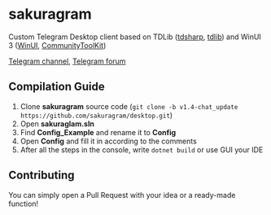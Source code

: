 # sakuragram

Custom Telegram Desktop client based on TDLib ([tdsharp](https://github.com/egramtel/tdsharp), [tdlib](https://github.com/tdlib/td)) and WinUI 3 ([WinUI](https://github.com/microsoft/microsoft-ui-xaml), [CommunityToolKit](https://github.com/CommunityToolkit/Windows))

[Telegram channel](https://t.me/sakuragram), [Telegram forum](https://t.me/sakuragramchat)

## Compilation Guide
1. Clone **sakuragram** source code (`git clone -b v1.4-chat_update https://github.com/sakuragram/desktop.git`)
2. Open **sakuraglam.sln**
3. Find **Config_Example** and rename it to **Config**
4. Open **Config** and fill it in according to the comments
5. After all the steps in the console, write `dotnet build` or use GUI your IDE

## Contributing
You can simply open a Pull Request with your idea or a ready-made function!
